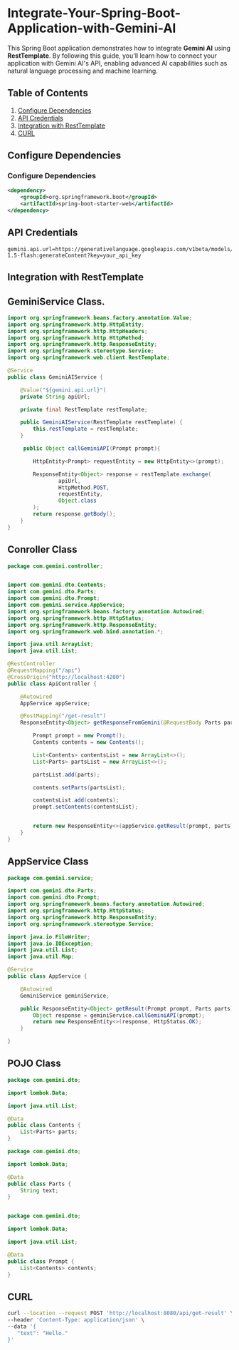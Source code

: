 # Integrate-Your-Spring-Boot-Application-with-Gemini-AI

This Spring Boot application demonstrates how to integrate **Gemini AI** using **RestTemplate**. By following this guide, you'll learn how to connect your application with Gemini AI's API, enabling advanced AI capabilities such as natural language processing and machine learning.


## Table of Contents

1. [Configure Dependencies](#Configure-Dependencies)
2. [API Credentials](#API-Credentials)
3. [Integration with RestTemplate](#Integration-with-RestTemplate)
4. [CURL](#CURL)

## Configure Dependencies

### Configure Dependencies

```xml
<dependency>
    <groupId>org.springframework.boot</groupId>
    <artifactId>spring-boot-starter-web</artifactId>
</dependency>
```
## API Credentials

```properties
gemini.api.url=https://generativelanguage.googleapis.com/v1beta/models/gemini-1.5-flash:generateContent?key=your_api_key
```

## Integration with RestTemplate

## GeminiService Class.

```java
import org.springframework.beans.factory.annotation.Value;
import org.springframework.http.HttpEntity;
import org.springframework.http.HttpHeaders;
import org.springframework.http.HttpMethod;
import org.springframework.http.ResponseEntity;
import org.springframework.stereotype.Service;
import org.springframework.web.client.RestTemplate;

@Service
public class GeminiAIService {

    @Value("${gemini.api.url}")
    private String apiUrl;

    private final RestTemplate restTemplate;

    public GeminiAIService(RestTemplate restTemplate) {
        this.restTemplate = restTemplate;
    }

     public Object callGeminiAPI(Prompt prompt){

        HttpEntity<Prompt> requestEntity = new HttpEntity<>(prompt);

        ResponseEntity<Object> response = restTemplate.exchange(
                apiUrl,
                HttpMethod.POST,
                requestEntity,
                Object.class
        );
        return response.getBody();
    }
}
```

## Conroller Class

```Java
package com.gemini.controller;


import com.gemini.dto.Contents;
import com.gemini.dto.Parts;
import com.gemini.dto.Prompt;
import com.gemini.service.AppService;
import org.springframework.beans.factory.annotation.Autowired;
import org.springframework.http.HttpStatus;
import org.springframework.http.ResponseEntity;
import org.springframework.web.bind.annotation.*;

import java.util.ArrayList;
import java.util.List;

@RestController
@RequestMapping("/api")
@CrossOrigin("http://localhost:4200")
public class ApiController {

    @Autowired
    AppService appService;

    @PostMapping("/get-result")
    ResponseEntity<Object> getResponseFromGemini(@RequestBody Parts parts){

        Prompt prompt = new Prompt();
        Contents contents = new Contents();

        List<Contents> contentsList = new ArrayList<>();
        List<Parts> partsList = new ArrayList<>();

        partsList.add(parts);

        contents.setParts(partsList);

        contentsList.add(contents);
        prompt.setContents(contentsList);


        return new ResponseEntity<>(appService.getResult(prompt, parts), HttpStatus.OK);
    }
}

```
## AppService Class

```java
package com.gemini.service;

import com.gemini.dto.Parts;
import com.gemini.dto.Prompt;
import org.springframework.beans.factory.annotation.Autowired;
import org.springframework.http.HttpStatus;
import org.springframework.http.ResponseEntity;
import org.springframework.stereotype.Service;

import java.io.FileWriter;
import java.io.IOException;
import java.util.List;
import java.util.Map;

@Service
public class AppService {

    @Autowired
    GeminiService geminiService;

    public ResponseEntity<Object> getResult(Prompt prompt, Parts parts){
        Object response = geminiService.callGeminiAPI(prompt);
        return new ResponseEntity<>(response, HttpStatus.OK);
    }

}
```
## POJO Class

```java
package com.gemini.dto;

import lombok.Data;

import java.util.List;

@Data
public class Contents {
    List<Parts> parts;
}

package com.gemini.dto;

import lombok.Data;

@Data
public class Parts {
    String text;
}


package com.gemini.dto;

import lombok.Data;

import java.util.List;

@Data
public class Prompt {
    List<Contents> contents;
}

```

## CURL
```bash
curl --location --request POST 'http://localhost:8080/api/get-result' \
--header 'Content-Type: application/json' \
--data '{
   "text": "Hello."
}'
```



